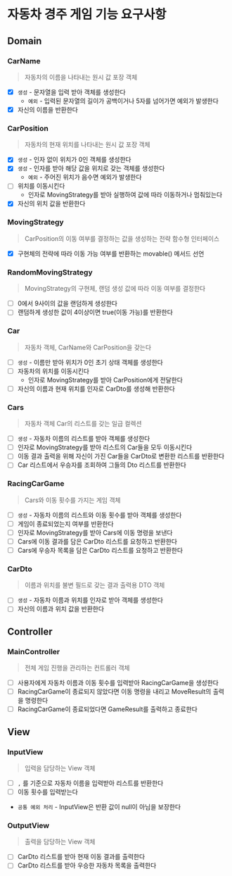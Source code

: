 # 자동차 경주 게임 기능 요구사항

## Domain
### CarName
> 자동차의 이름을 나타내는 원시 값 포장 객체
- [x] `생성` - 문자열을 입력 받아 객체를 생성한다 
  - `예외` - 입력된 문자열의 길이가 공백이거나 5자를 넘어가면 예외가 발생한다
- [x] 자신의 이름을 반환한다

### CarPosition
> 자동차의 현재 위치를 나타내는 원시 값 포장 객체
- [x] `생성` - 인자 없이 위치가 0인 객체를 생성한다
- [x] `생성` - 인자를 받아 해당 값을 위치로 갖는 객체를 생성한다
  - `예외` - 주어진 위치가 음수면 예외가 발생한다
- [ ] 위치를 이동시킨다
  - 인자로 MovingStrategy를 받아 실행하여 값에 따라 이동하거나 멈춰있는다
- [x] 자신의 위치 값을 반환한다

### MovingStrategy
> CarPosition의 이동 여부를 결정하는 값을 생성하는 전략 함수형 인터페이스
- [x] 구현체의 전략에 따라 이동 가능 여부를 반환하는 movable() 메서드 선언

### RandomMovingStrategy
> MovingStrategy의 구현체, 랜덤 생성 값에 따라 이동 여부를 결정한다
- [ ] 0에서 9사이의 값을 랜덤하게 생성한다
- [ ] 랜덤하게 생성한 값이 4이상이면 true(이동 가능)를 반환한다

### Car
> 자동차 객체, CarName와 CarPosition을 갖는다
- [ ] `생성` - 이름만 받아 위치가 0인 초기 상태 객체를 생성한다
- [ ] 자동차의 위치를 이동시킨다
  - 인자로 MovingStrategy를 받아 CarPosition에게 전달한다
- [ ] 자신의 이름과 현재 위치를 인자로 CarDto를 생성해 반환한다

### Cars
> 자동차 객체 Car의 리스트를 갖는 일급 컬렉션
- [ ] `생성` - 자동차 이름의 리스트를 받아 객체를 생성한다
- [ ] 인자로 MovingStrategy를 받아 리스트의 Car들을 모두 이동시킨다
- [ ] 이동 결과 출력을 위해 자신이 가진 Car들을 CarDto로 변환한 리스트를 반환한다
- [ ] Car 리스트에서 우승자를 조회하여 그들의 Dto 리스트를 반환한다

### RacingCarGame
> Cars와 이동 횟수를 가지는 게임 객체
- [ ] `생성` - 자동차 이름의 리스트와 이동 횟수를 받아 객체를 생성한다
- [ ] 게임이 종료되었는지 여부를 반환한다
- [ ] 인자로 MovingStrategy를 받아 Cars에 이동 명령을 보낸다
- [ ] Cars에 이동 결과를 담은 CarDto 리스트를 요청하고 반환한다
- [ ] Cars에 우승자 목록을 담은 CarDto 리스트를 요청하고 반환한다

### CarDto
> 이름과 위치를 불변 필드로 갖는 결과 출력용 DTO 객체
- [ ] `생성` - 자동차 이름과 위치를 인자로 받아 객체를 생성한다
- [ ] 자신의 이름과 위치 값을 반환한다

## Controller
### MainController
> 전체 게임 진행을 관리하는 컨트롤러 객체
- [ ] 사용자에게 자동차 이름과 이동 횟수를 입력받아 RacingCarGame을 생성한다
- [ ] RacingCarGame이 종료되지 않았다면 이동 명령을 내리고 MoveResult의 출력을 명령한다
- [ ] RacingCarGame이 종료되었다면 GameResult를 출력하고 종료한다

## View
### InputView
> 입력을 담당하는 View 객체
- [ ] `,` 를 기준으로 자동차 이름을 입력받아 리스트를 반환한다
- [ ] 이동 횟수를 입력받는다
- `공통 예외 처리` - InputView은 반환 값이 null이 아님을 보장한다

### OutputView
> 출력을 담당하는 View 객체
- [ ] CarDto 리스트를 받아 현재 이동 결과를 출력한다
- [ ] CarDto 리스트를 받아 우승한 자동차 목록을 출력한다
